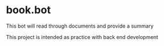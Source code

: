 # book.bot
This bot will read through documents and provide a summary

This project is intended as practice with back end development
